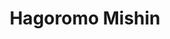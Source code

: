 --- 
title: "Hagoromo Mishin"
publishdate: "2019-9-27T16:48:46+02:00"
src: "https://365manga.net/manga/hagoromo-mishin"
image: "https://data.365manga.net/images/thumbnails/1680-hagoromo-mishin.jpg"
description: "Civil engineering student and reknowned bridge otaku Youichi helps a swan stuck on the scaffolding for a bridge under construction, only to be visited that night by Miwa, a beautiful woman claiming to be the same swan Youichi rescued. Miwa stays with Youichi in order to pay back her debt, but he is, understandably, less than convinced that she is what she says she is. But, Youichi not being one…"
---